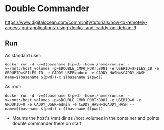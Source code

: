 # Double Commander

https://www.digitalocean.com/community/tutorials/how-to-remotely-access-gui-applications-using-docker-and-caddy-on-debian-9

## Run

As standard user:

```
docker run -d -v=$(basename $(pwd))-home:/home/runuser -v=/mnt:/host_volumes -p=$DOUBLE_CMDR_PORT:8081 -e USERID=$FILES_ID -e GROUPID=$FILES_ID -e CADDY_USER=admin -e CADDY_HASH=$CADDY_HASH --name=$(basename $(pwd))-c $(basename $(pwd))
```

As root:

```
docker run -d -v=$(basename $(pwd))-home:/home/runuser -v=/mnt:/host_volumes -p=$DOUBLE_CMDR_PORT:8081 -e USERID=0 -e GROUPID=0 -e CADDY_USER=admin -e CADDY_HASH=$CADDY_HASH --name=$(basename $(pwd))-c $(basename $(pwd))
```

* Mounts the host's /mnt dir as /host_volumes in the container and points double commander there on start

